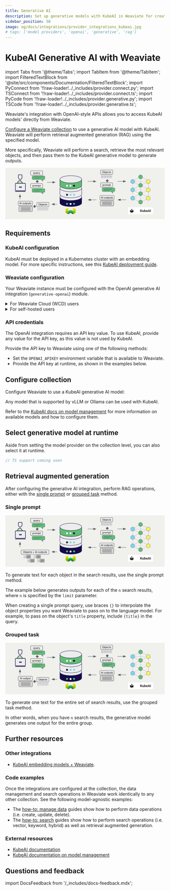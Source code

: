 ```yaml
---
title: Generative AI
description: Set up generative models with KubeAI in Weaviate for creative data outputs.
sidebar_position: 50
image: og/docs/integrations/provider_integrations_kubeai.jpg
# tags: ['model providers', 'openai', 'generative', 'rag']
---
```


# KubeAI Generative AI with Weaviate

import Tabs from '@theme/Tabs';
import TabItem from '@theme/TabItem';
import FilteredTextBlock from '@site/src/components/Documentation/FilteredTextBlock';
import PyConnect from '!!raw-loader!../_includes/provider.connect.py';
import TSConnect from '!!raw-loader!../_includes/provider.connect.ts';
import PyCode from '!!raw-loader!../_includes/provider.generative.py';
import TSCode from '!!raw-loader!../_includes/provider.generative.ts';

Weaviate's integration with OpenAI-style APIs allows you to access KubeAI models' directly from Weaviate.

[Configure a Weaviate collection](#configure-collection) to use a generative AI model with KubeAI. Weaviate will perform retrieval augmented generation (RAG) using the specified model.

More specifically, Weaviate will perform a search, retrieve the most relevant objects, and then pass them to the KubeAI generative model to generate outputs.

![RAG integration illustration](../_includes/integration_kubeai_rag.png)

## Requirements

### KubeAI configuration

KubeAI must be deployed in a Kubernetes cluster with an embedding model. For more specific instructions, see this [KubeAI deployment guide](https://www.kubeai.org/tutorials/weaviate/#kubeai-configuration).

### Weaviate configuration

Your Weaviate instance must be configured with the OpenAI generative AI integration (`generative-openai`) module.

<details>
  <summary>For Weaviate Cloud (WCD) users</summary>

This integration is enabled by default on Weaviate Cloud (WCD) serverless instances.

</details>

<details>
  <summary>For self-hosted users</summary>

- Check the [cluster metadata](../../config-refs/meta.md) to verify if the module is enabled.
- Follow the [how-to configure modules](../../configuration/modules.md) guide to enable the module in Weaviate.

</details>

### API credentials

The OpenAI integration requires an API key value. To use KubeAI, provide any value for the API key, as this value is not used by KubeAI.

Provide the API key to Weaviate using one of the following methods:

- Set the `OPENAI_APIKEY` environment variable that is available to Weaviate.
- Provide the API key at runtime, as shown in the examples below.

<Tabs groupId="languages">

 <TabItem value="py" label="Python API v4">
    <FilteredTextBlock
      text={PyConnect}
      startMarker="# START OpenAIInstantiation"
      endMarker="# END OpenAIInstantiation"
      language="py"
    />
  </TabItem>

 <TabItem value="js" label="JS/TS API v3">
    <FilteredTextBlock
      text={TSConnect}
      startMarker="// START OpenAIInstantiation"
      endMarker="// END OpenAIInstantiation"
      language="ts"
    />
  </TabItem>

</Tabs>

## Configure collection

Configure Weaviate to use a KubeAI generative AI model:

<Tabs groupId="languages">
  <TabItem value="py" label="Python API v4">
    <FilteredTextBlock
      text={PyCode}
      startMarker="# START FullGenerativeKubeAI"
      endMarker="# END FullGenerativeKubeAI"
      language="py"
    />
  </TabItem>

  <TabItem value="js" label="JS/TS API v3">
    <FilteredTextBlock
      text={TSCode}
      startMarker="// START FullGenerativeKubeAI"
      endMarker="// END FullGenerativeKubeAI"
      language="ts"
    />
  </TabItem>

</Tabs>

Any model that is supported by vLLM or Ollama can be used with KubeAI.

Refer to the [KubeAI docs on model management](https://www.kubeai.org/how-to/manage-models/) for more information on available models and how to configure them.

## Select generative model at runtime

Aside from setting the model provider on the collection level, you can also select it at runtime.

<Tabs groupId="languages">
  <TabItem value="py" label="Python API v4">
    <FilteredTextBlock
      text={PyCode}
      startMarker="# START RuntimeModelSelectionKubeAI"
      endMarker="# END RuntimeModelSelectionKubeAI"
      language="py"
    />
  </TabItem>
  <TabItem value="js" label="JS/TS Client v3">

```ts
// TS support coming soon
```

  </TabItem>
</Tabs>

## Retrieval augmented generation

After configuring the generative AI integration, perform RAG operations, either with the [single prompt](#single-prompt) or [grouped task](#grouped-task) method.

### Single prompt

![Single prompt RAG integration generates individual outputs per search result](../_includes/integration_kubeai_rag_single.png)

To generate text for each object in the search results, use the single prompt method.

The example below generates outputs for each of the `n` search results, where `n` is specified by the `limit` parameter.

When creating a single prompt query, use braces `{}` to interpolate the object properties you want Weaviate to pass on to the language model. For example, to pass on the object's `title` property, include `{title}` in the query.

<Tabs groupId="languages">

 <TabItem value="py" label="Python API v4">
    <FilteredTextBlock
      text={PyCode}
      startMarker="# START SinglePromptExample"
      endMarker="# END SinglePromptExample"
      language="py"
    />
  </TabItem>

 <TabItem value="js" label="JS/TS API v3">
    <FilteredTextBlock
      text={TSCode}
      startMarker="// START SinglePromptExample"
      endMarker="// END SinglePromptExample"
      language="ts"
    />
  </TabItem>

</Tabs>

### Grouped task

![Grouped task RAG integration generates one output for the set of search results](../_includes/integration_kubeai_rag_grouped.png)

To generate one text for the entire set of search results, use the grouped task method.

In other words, when you have `n` search results, the generative model generates one output for the entire group.

<Tabs groupId="languages">

 <TabItem value="py" label="Python API v4">
    <FilteredTextBlock
      text={PyCode}
      startMarker="# START GroupedTaskExample"
      endMarker="# END GroupedTaskExample"
      language="py"
    />
  </TabItem>

 <TabItem value="js" label="JS/TS API v3">
    <FilteredTextBlock
      text={TSCode}
      startMarker="// START GroupedTaskExample"
      endMarker="// END GroupedTaskExample"
      language="ts"
    />
  </TabItem>

</Tabs>

## Further resources

### Other integrations

- [KubeAI embedding models + Weaviate](./embeddings.md).

### Code examples

Once the integrations are configured at the collection, the data management and search operations in Weaviate work identically to any other collection. See the following model-agnostic examples:

- The [how-to: manage data](../../manage-data/index.md) guides show how to perform data operations (i.e. create, update, delete).
- The [how-to: search](../../search/index.md) guides show how to perform search operations (i.e. vector, keyword, hybrid) as well as retrieval augmented generation.

### External resources

- [KubeAI documentation](https://www.kubeai.org/)
- [KubeAI documentation on model management](https://www.kubeai.org/how-to/manage-models/)

## Questions and feedback

import DocsFeedback from '/_includes/docs-feedback.mdx';

<DocsFeedback/>
